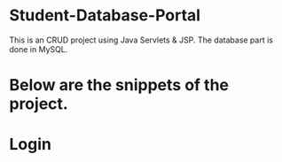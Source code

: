 # Student-Database-Portal
This is an CRUD project using Java Servlets &amp; JSP. The database part is done in MySQL.

# Below are the snippets of the project.

# Login
